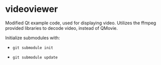 videoviewer
===========

Modified Qt example code, used for displaying video. Utilizes the ffmpeg provided libraries to decode video, instead of QMovie.

Initialize submodules with:

* `git submodule init`

* `git submodule update`

